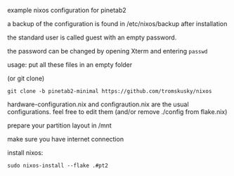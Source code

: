 example nixos configuration for pinetab2

a backup of the configuration is found in /etc/nixos/backup after installation

the standard user is called guest with an empty password.

the password can be changed by opening Xterm and entering ```passwd```

usage: put all these files in an empty folder

(or git clone)
```
git clone -b pinetab2-minimal https://github.com/tromskusky/nixos
```

hardware-configuration.nix and configraution.nix are the usual configurations. feel free to edit them (and/or remove ./config from flake.nix)

prepare your partition layout in /mnt

make sure you have internet connection

install nixos:
```
sudo nixos-install --flake .#pt2
```
